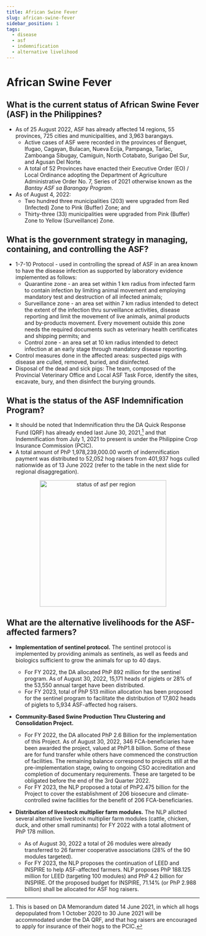 ```yaml
---
title: African Swine Fever
slug: african-swine-fever
sidebar_position: 1
tags:
  - disease
  - asf
  - indemnification
  - alternative livelihood
---
```


# African Swine Fever

## What is the current status of African Swine Fever (ASF) in the Philippines?

- As of 25 August 2022, ASF has already affected 14 regions, 55 provinces, 725 cities and municipalities, and 3,963 barangays.
  - Active cases of ASF were recorded in the provinces of Benguet, Ifugao, Cagayan, Bulacan, Nueva Ecija, Pampanga, Tarlac, Zamboanga Sibugay, Camiguin, North Cotabato, Surigao Del Sur, and Agusan Del Norte.
  - A total of 52 Provinces have enacted their Executive Order (EO) / Local Ordinance adopting the Department of Agriculture Administrative Order No. 7, Series of 2021 otherwise known as the _Bantay ASF sa Barangay Program_.
- As of August 4, 2022:
  - Two hundred three municipalities (203) were upgraded from Red (Infected) Zone to Pink (Buffer) Zone; and
  - Thirty-three (33) municipalities were upgraded from Pink (Buffer) Zone to Yellow (Surveillance) Zone.

## What is the government strategy in managing, containing, and controlling the ASF?

- 1-7-10 Protocol - used in controlling the spread of ASF in an area known to have the disease infection as supported by laboratory evidence implemented as follows:
  - Quarantine zone - an area set within 1 km radius from infected farm to contain infection by limiting animal movement and employing mandatory test and destruction of all infected animals;
  - Surveillance zone - an area set within 7 km radius intended to detect the extent of the infection thru surveillance activities, disease reporting and limit the movement of live animals, animal products and by-products movement. Every movement outside this zone needs the required documents such as veterinary health certificates and shipping permits; and
  - Control zone - an area set at 10 km radius intended to detect infection at an early stage through mandatory disease reporting. 
- Control measures done in the affected areas: suspected pigs with disease are culled, removed, buried, and disinfected.
- Disposal of the dead and sick pigs: The team, composed of the Provincial Veterinary Office and Local ASF Task Force, identify the sites, excavate, bury, and then disinfect the burying grounds.

## What is the status of the ASF Indemnification Program?

- It should be noted that Indemnification thru the DA Quick Response Fund (QRF) has already ended last June 30, 2021,[^1] and that Indemnification from July 1, 2021 to present is under the Philippine Crop Insurance Commission (PCIC).
- A total amount of PhP 1,978,239,000.00 worth of indemnification payment was distributed to 52,052 hog raisers from 401,937 hogs culled nationwide as of 13 June 2022 (refer to the table in the next slide for regional disaggregation).

<p align="center">
<img width="330" alt="status of asf per region" src="https://user-images.githubusercontent.com/29625844/189459528-dafd5e5e-04e2-4a3f-a49d-e8ee56b06d1c.png">
</div>

## What are the alternative livelihoods for the ASF-affected farmers?

- __Implementation of sentinel protocol.__ The sentinel protocol is implemented by providing animals as sentinels, as well as feeds and biologics sufficient to grow the animals for up to 40 days. 
  - For FY 2022, the DA allocated PhP 892 million for the sentinel program. As of August 30, 2022, 15,171 heads of piglets or 28% of the 53,550 annual target have been distributed.
  - For FY 2023, total of PhP 513 million allocation has been proposed for the sentinel program to facilitate the distribution of 17,802 heads of piglets to 5,934 ASF-affected hog raisers.

- __Community-Based Swine Production Thru Clustering and Consolidation Project.__ 
  - For FY 2022, the DA allocated PhP 2.6 Billion for the implementation of this Project. As of August 30, 2022, 346 FCA-beneficiaries have been awarded the project, valued at PhP1.8 billion. Some of these are for fund transfer while others have commenced the construction of facilities. The remaining balance correspond to projects still at the pre-implementation stage, owing to ongoing CSO accreditation and completion of documentary requirements. These are targeted to be obligated before the end of the 3rd Quarter 2022.
  - For FY 2023, the NLP proposed a total of PhP2.475 billion for the Project to cover the establishment of 206 biosecure and climate-controlled swine facilities for the benefit of 206 FCA-beneficiaries. 

- __Distribution of livestock multiplier farm modules.__ The NLP allotted several alternative livestock multiplier farm modules (cattle, chicken, duck, and other small ruminants) for FY 2022 with a total allotment of PhP 178 million. 
  - As of August 30, 2022 a total of 26 modules were already transferred to 26 farmer cooperative associations (28% of the 90 modules targeted).
  - For FY 2023, the NLP proposes the continuation of LEED and INSPIRE to help ASF-affected farmers. NLP proposes PhP 188.125 million for LEED (targeting 100 modules) and PhP 4.2 billion for INSPIRE. Of the proposed budget for INSPIRE, 71.14% (or PhP 2.988 billion) shall be allocated for ASF hog raisers.


[^1]: This is based on DA Memorandum dated 14 June 2021, in which all hogs depopulated from 1 October 2020 to 30 June 2021 will be accommodated under the DA QRF, and that hog raisers are encouraged to apply for insurance of their hogs to the PCIC.
